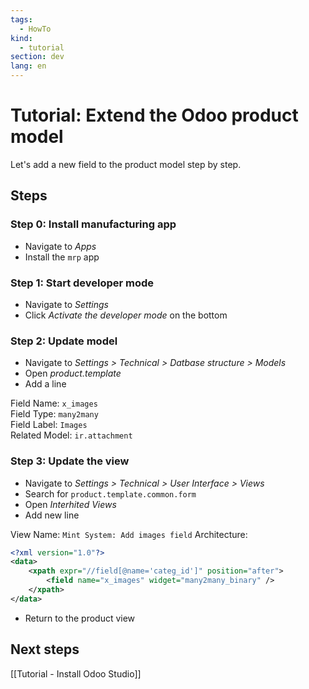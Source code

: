 ```yaml
---
tags:
  - HowTo
kind:
  - tutorial
section: dev
lang: en
---
```


# Tutorial: Extend the Odoo product model

Let's add a new field to the product model step by step.

## Steps

### Step 0: Install manufacturing app

- Navigate to _Apps_
- Install the `mrp` app

### Step 1: Start developer mode

- Navigate to _Settings_
- Click _Activate the developer mode_ on the bottom

### Step 2: Update model

- Navigate to _Settings > Technical > Datbase structure > Models_
- Open _product.template_
- Add a line

Field Name: `x_images`\
Field Type: `many2many`\
Field Label: `Images`\
Related Model: `ir.attachment`

### Step 3: Update the view

- Navigate to _Settings > Technical > User Interface > Views_
- Search for `product.template.common.form`
- Open _Interhited Views_
- Add new line

View Name: `Mint System: Add images field`
Architecture:

```xml
<?xml version="1.0"?>
<data>
	<xpath expr="//field[@name='categ_id']" position="after">
		<field name="x_images" widget="many2many_binary" />
	</xpath>
</data>
```

- Return to the product view

## Next steps

[[Tutorial - Install Odoo Studio]]
